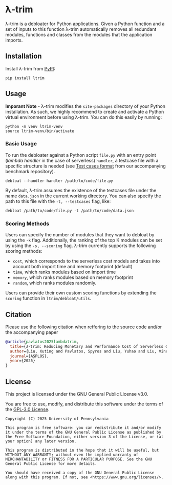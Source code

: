 # λ-trim

λ-trim is a debloater for Python applications. Given a Python function and a set of inputs to this function λ-trim automatically removes all redundant modules, functions and classes from the modules that the application imports.

## Installation

Install λ-trim from [PyPI](https://pypi.org/project/ltrim/):

```shell
pip install ltrim
```

## Usage

**Imporant Note** - λ-trim modifies the `site-packages` directory of your Python installation.
As such, we highly recommend to create and activate a Python virtual environment before using λ-trim.
You can do this easily by running:

```shell
python -m venv ltrim-venv
source ltrim-venv/bin/activate
```

### Basic Usage

To run the debloater against a Python script `file.py` with an entry point (*lambda handler* in the case of serverless) `handler`, a testcase file with a specific structure is needed (see [Test cases format](https://github.com/eniac/serverless-bench?tab=readme-ov-file#test-cases-format) from our accompanying benchmark repository).

```shell
debloat --handler handler /path/to/code/file.py
```

By default, λ-trim assumes the existence of the testcases file under the name `data.json` in the current working directory. You can also specify the path to this file with the `-t, --testcases` flag, like:

```shell
debloat /path/to/code/file.py -t /path/to/code/data.json
```

### Scoring Methods

Users can specify the number of modules that they want to debloat by using the `-k` flag.
Additionally, the ranking of the top K modules can be set by using the `-s, --scoring` flag.
λ-trim currently supports the following scoring methods:

- `cost`, which corresponds to the serverless cost models and takes into account both import time and memory footprint (default)
- `time`, which ranks modules based on import time
- `memory`, which ranks modules based on memory footprint
- `random`, which ranks modules randomly.

Users can provide their own custom scoring functions by extending the `scoring` function in `ltrim/debloat/utils`.

## Citation

Please use the following citation when reffering to the source code and/or the accompanying paper

```bibtex
@article{pavlatos2025lambdatrim,
  title={𝜆-trim: Reducing Monetary and Performance Cost of Serverless Cold Starts with Cost-driven Application Debloating},
  author={Liu, Xuting and Pavlatos, Spyros and Liu, Yuhao and Liu, Vincent},
  journal={ASPLOS},
  year={2025}
}
```

## License

This project is licensed under the GNU General Public License v3.0.

You are free to use, modify, and distribute this software under the terms of the [GPL-3.0 License](https://www.gnu.org/licenses/gpl-3.0.html).

```pqsql
Copyright (C) 2025 University of Pennsylvania

This program is free software: you can redistribute it and/or modify it under the terms of the GNU General Public License as published by the Free Software Foundation, either version 3 of the License, or (at your option) any later version.

This program is distributed in the hope that it will be useful, but WITHOUT ANY WARRANTY; without even the implied warranty of MERCHANTABILITY or FITNESS FOR A PARTICULAR PURPOSE. See the GNU General Public License for more details.

You should have received a copy of the GNU General Public License along with this program. If not, see <https://www.gnu.org/licenses/>.
```
